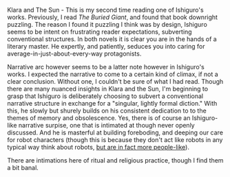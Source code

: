 Klara and The Sun - This is my second time reading one of Ishiguro's works.  Previously, I read *The Buried Giant*, and found that book downright puzzling.  The reason I found it puzzling I think was by design, Ishiguro seems to be intent on frustrating reader expectations, subverting conventional structures.  In both novels it is clear you are in the hands of a literary master.  He expertly, and patiently, seduces you into caring for average-in-just-about-every-way protagonists.  

Narrative arc however seems to be a latter note however in Ishiguro's works.  I expected the narrative to come to a certain kind of climax, if not a clear conclusion.  Without one, I couldn't  be sure of what I had read.  Though there are many nuanced insights in Klara and the Sun, I'm beginning to grasp that Ishiguro is deliberately choosing to subvert a conventional narrative structure in exchange for a "singular, lightly formal diction."   With this, he slowly but shurely builds on his consistent dedication to to the themes of memory and obsolescence.  Yes, there is of course an Ishiguro-like narrative surpise, one that is intimated at though never openly discussed.  And he is masterful at building foreboding, and deeping our care for robot characters (though this is because they don't act like robots in any typical way think about robots, [but are in fact more people-like](https://www.lrb.co.uk/the-paper/v43/n06/thomas-jones/oh-you-darling-robot)).

There are intimations here of ritual and religious practice, though I find them a bit banal.



